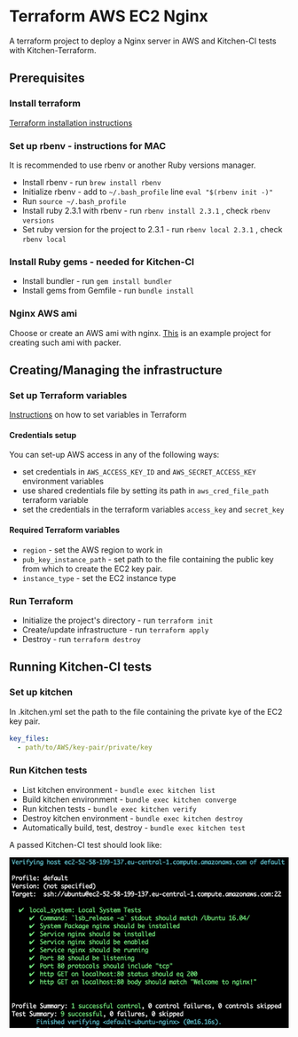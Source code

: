 # Terraform AWS EC2 Nginx

A terraform project to deploy a Nginx server in AWS and Kitchen-CI tests with Kitchen-Terraform.

## Prerequisites

### Install terraform

[Terraform installation instructions](https://www.terraform.io/intro/getting-started/install.html#installing-terraform)

### Set up rbenv - instructions for MAC

It is recommended to use rbenv or another Ruby versions manager.

* Install rbenv - run `brew install rbenv`
* Initialize rbenv - add to `~/.bash_profile` line `eval "$(rbenv init -)"`
* Run `source ~/.bash_profile`
* Install ruby 2.3.1 with rbenv - run `rbenv install 2.3.1` , check `rbenv versions`
* Set ruby version for the project to 2.3.1 - run `rbenv local 2.3.1` , check `rbenv local`

### Install Ruby gems - needed for Kitchen-CI

* Install bundler - run `gem install bundler`
* Install gems from Gemfile - run `bundle install`

### Nginx AWS ami

Choose or create an AWS ami with nginx. [This](https://github.com/slavrd/packer-aws-nginx64) is an example project for creating such ami with packer.

## Creating/Managing the infrastructure

### Set up Terraform variables

[Instructions](https://learn.hashicorp.com/terraform/getting-started/variables.html#assigning-variables) on how to set variables in Terraform

#### Credentials setup

You can set-up AWS access in any of the following ways:

* set credentials in `AWS_ACCESS_KEY_ID` and `AWS_SECRET_ACCESS_KEY` environment variables
* use shared credentials file by setting its path in `aws_cred_file_path` terraform variable
* set the credentials in the terraform variables `access_key` and `secret_key`

#### Required Terraform variables

* `region` - set the AWS region to work in
* `pub_key_instance_path` - set path to the file containing the public key from which to create the EC2 key pair.
* `instance_type` - set the EC2 instance type

### Run Terraform

* Initialize the project's directory - run `terraform init`
* Create/update infrastructure - run `terraform apply`
* Destroy - run `terraform destroy`

## Running Kitchen-CI tests

### Set up kitchen

In .kitchen.yml set the path to the file containing the private kye of the EC2 key pair.

```YAML
key_files:
  - path/to/AWS/key-pair/private/key
```

### Run Kitchen tests

* List kitchen environment - `bundle exec kitchen list`
* Build kitchen environment - `bundle exec kitchen converge`
* Run kitchen tests - `bundle exec kitchen verify`
* Destroy kitchen environment - `bundle exec kitchen destroy`
* Automatically build, test, destroy - `bundle exec kitchen test`

A passed Kitchen-CI test should look like:

![Kitchen-CI tests](screenshots/kitchen-passed.png)
